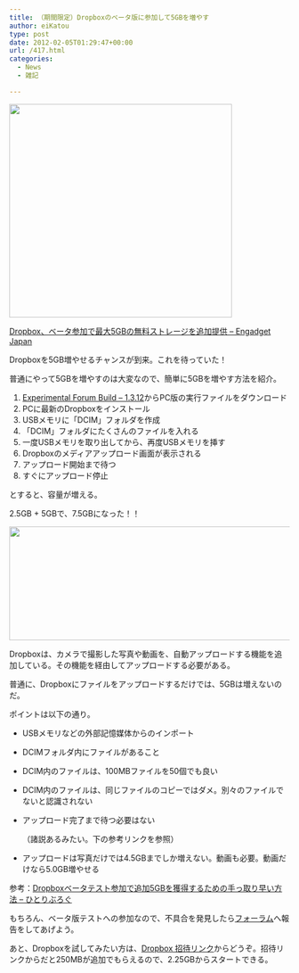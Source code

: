```yaml
---
title: （期間限定）Dropboxのベータ版に参加して5GBを増やす
author: eiKatou
type: post
date: 2012-02-05T01:29:47+00:00
url: /417.html
categories:
  - News
  - 雑記

---
```

[<img src="http://eikatou.net/blog/wp-content/uploads/2012/02/20120205a.png" alt="" title="20120205a" width="400" height="383" class="alignnone size-full wp-image-418" srcset="/uploads/2012/02/20120205a.png 400w, /uploads/2012/02/20120205a-300x287.png 300w, /uploads/2012/02/20120205a-313x300.png 313w" sizes="(max-width: 400px) 100vw, 400px" />][1]
  
[Dropbox、ベータ参加で最大5GBの無料ストレージを追加提供 &#8211; Engadget Japan][2]

Dropboxを5GB増やせるチャンスが到来。これを待っていた！

普通にやって5GBを増やすのは大変なので、簡単に5GBを増やす方法を紹介。
  
<!--more-->

  1. [Experimental Forum Build &#8211; 1.3.12][3]からPC版の実行ファイルをダウンロード
  2. PCに最新のDropboxをインストール
  3. USBメモリに「DCIM」フォルダを作成
  4. 「DCIM」フォルダにたくさんのファイルを入れる
  5. 一度USBメモリを取り出してから、再度USBメモリを挿す
  6. Dropboxのメディアアップロード画面が表示される
  7. アップロード開始まで待つ
  8. すぐにアップロード停止

とすると、容量が増える。

2.5GB + 5GBで、7.5GBになった！！
  
[<img src="http://eikatou.net/blog/wp-content/uploads/2012/02/20120205b.png" alt="" title="20120205b" width="600" height="204" class="alignnone size-full wp-image-428" srcset="/uploads/2012/02/20120205b.png 600w, /uploads/2012/02/20120205b-300x102.png 300w, /uploads/2012/02/20120205b-500x170.png 500w" sizes="(max-width: 600px) 100vw, 600px" />][4] 

Dropboxは、カメラで撮影した写真や動画を、自動アップロードする機能を追加している。その機能を経由してアップロードする必要がある。
  
普通に、Dropboxにファイルをアップロードするだけでは、5GBは増えないのだ。

ポイントは以下の通り。

  * USBメモリなどの外部記憶媒体からのインポート
  * DCIMフォルダ内にファイルがあること
  * DCIM内のファイルは、100MBファイルを50個でも良い
  * DCIM内のファイルは、同じファイルのコピーではダメ。別々のファイルでないと認識されない
  * アップロード完了まで待つ必要はない
  
    （諸説あるみたい。下の参考リンクを参照）
  * アップロードは写真だけでは4.5GBまでしか増えない。動画も必要。動画だけなら5.0GB増やせる

参考：[Dropboxベータテスト参加で追加5GBを獲得するための手っ取り早い方法 &#8211; ひとりぶろぐ][5] 

もちろん、ベータ版テストへの参加なので、不具合を発見したら[フォーラム][3]へ報告をしてあげよう。

あと、Dropboxを試してみたい方は、[Dropbox 招待リンク][6]からどうぞ。招待リンクからだと250MBが追加でもらえるので、2.25GBからスタートできる。

 [1]: http://eikatou.net/blog/wp-content/uploads/2012/02/20120205a.png
 [2]: http://japanese.engadget.com/2012/02/03/dropbox-5gb/
 [3]: http://forums.dropbox.com/topic.php?id=52900
 [4]: http://eikatou.net/blog/wp-content/uploads/2012/02/20120205b.png
 [5]: http://hitoriblog.com/?p=6423
 [6]: http://db.tt/5b1Ul44
